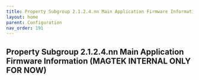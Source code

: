 ```yaml
---
title: Property Subgroup 2.1.2.4.nn Main Application Firmware Information (MAGTEK INTERNAL ONLY FOR NOW)
layout: home
parent: Configuration
nav_order: 191
---
```


## Property Subgroup 2.1.2.4.nn Main Application Firmware Information (MAGTEK INTERNAL ONLY FOR NOW)

#